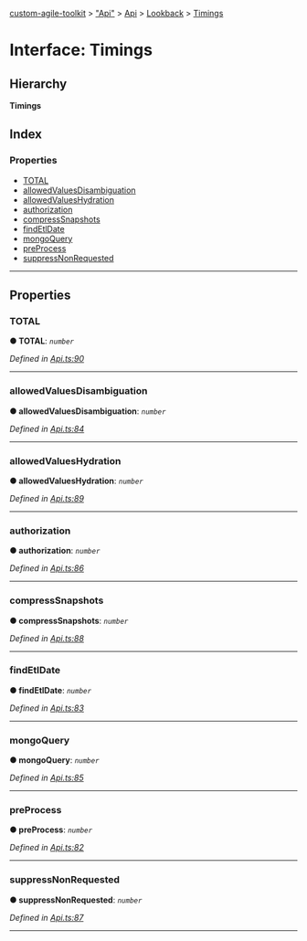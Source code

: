 [custom-agile-toolkit](../README.md) > ["Api"](../modules/_api_.md) > [Api](../modules/_api_.api.md) > [Lookback](../modules/_api_.api.lookback.md) > [Timings](../interfaces/_api_.api.lookback.timings.md)

# Interface: Timings

## Hierarchy

**Timings**

## Index

### Properties

* [TOTAL](_api_.api.lookback.timings.md#total)
* [allowedValuesDisambiguation](_api_.api.lookback.timings.md#allowedvaluesdisambiguation)
* [allowedValuesHydration](_api_.api.lookback.timings.md#allowedvalueshydration)
* [authorization](_api_.api.lookback.timings.md#authorization)
* [compressSnapshots](_api_.api.lookback.timings.md#compresssnapshots)
* [findEtlDate](_api_.api.lookback.timings.md#findetldate)
* [mongoQuery](_api_.api.lookback.timings.md#mongoquery)
* [preProcess](_api_.api.lookback.timings.md#preprocess)
* [suppressNonRequested](_api_.api.lookback.timings.md#suppressnonrequested)

---

## Properties

<a id="total"></a>

###  TOTAL

**● TOTAL**: *`number`*

*Defined in [Api.ts:90](https://github.com/ferentchak/rally-node-sdk/blob/e12497b/Api.ts#L90)*

___
<a id="allowedvaluesdisambiguation"></a>

###  allowedValuesDisambiguation

**● allowedValuesDisambiguation**: *`number`*

*Defined in [Api.ts:84](https://github.com/ferentchak/rally-node-sdk/blob/e12497b/Api.ts#L84)*

___
<a id="allowedvalueshydration"></a>

###  allowedValuesHydration

**● allowedValuesHydration**: *`number`*

*Defined in [Api.ts:89](https://github.com/ferentchak/rally-node-sdk/blob/e12497b/Api.ts#L89)*

___
<a id="authorization"></a>

###  authorization

**● authorization**: *`number`*

*Defined in [Api.ts:86](https://github.com/ferentchak/rally-node-sdk/blob/e12497b/Api.ts#L86)*

___
<a id="compresssnapshots"></a>

###  compressSnapshots

**● compressSnapshots**: *`number`*

*Defined in [Api.ts:88](https://github.com/ferentchak/rally-node-sdk/blob/e12497b/Api.ts#L88)*

___
<a id="findetldate"></a>

###  findEtlDate

**● findEtlDate**: *`number`*

*Defined in [Api.ts:83](https://github.com/ferentchak/rally-node-sdk/blob/e12497b/Api.ts#L83)*

___
<a id="mongoquery"></a>

###  mongoQuery

**● mongoQuery**: *`number`*

*Defined in [Api.ts:85](https://github.com/ferentchak/rally-node-sdk/blob/e12497b/Api.ts#L85)*

___
<a id="preprocess"></a>

###  preProcess

**● preProcess**: *`number`*

*Defined in [Api.ts:82](https://github.com/ferentchak/rally-node-sdk/blob/e12497b/Api.ts#L82)*

___
<a id="suppressnonrequested"></a>

###  suppressNonRequested

**● suppressNonRequested**: *`number`*

*Defined in [Api.ts:87](https://github.com/ferentchak/rally-node-sdk/blob/e12497b/Api.ts#L87)*

___

